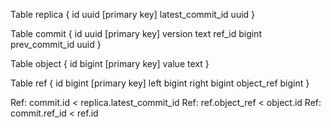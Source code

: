 Table replica {
  id uuid [primary key]
  latest_commit_id uuid
}

Table commit {
  id uuid [primary key]
  version text
  ref_id bigint
  prev_commit_id uuid
}

Table object {
  id bigint [primary key]
  value text
}

Table ref {
  id bigint [primary key]
  left bigint
  right bigint
  object_ref bigint
}

Ref: commit.id < replica.latest_commit_id
Ref: ref.object_ref < object.id
Ref: commit.ref_id < ref.id
